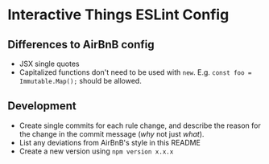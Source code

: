 # Interactive Things ESLint Config


## Differences to AirBnB config

- JSX single quotes
- Capitalized functions don't need to be used with `new`. E.g. `const foo = Immutable.Map();` should be allowed.

## Development

- Create single commits for each rule change, and describe the reason for the change in the commit message (*why* not just *what*).
- List any deviations from AirBnB's style in this README
- Create a new version using `npm version x.x.x`
